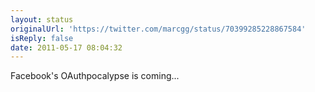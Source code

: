 ```yaml
---
layout: status
originalUrl: 'https://twitter.com/marcgg/status/70399285228867584'
isReply: false
date: 2011-05-17 08:04:32
---
```


Facebook's OAuthpocalypse is coming...
